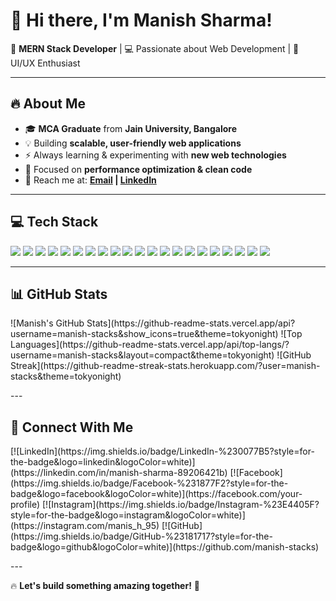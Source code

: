 # 👋 Hi there, I'm Manish Sharma!  

🚀 **MERN Stack Developer** | 💻 Passionate about Web Development | 🎨 UI/UX Enthusiast  

---
## 🔥 About Me  
- 🎓 **MCA Graduate** from **Jain University, Bangalore**  
- 💡 Building **scalable, user-friendly web applications**  
- ⚡ Always learning & experimenting with **new web technologies**  
- 🎯 Focused on **performance optimization & clean code**  
- 📩 Reach me at: **[Email](mailto:mks957678@example.com) | [LinkedIn](https://linkedin.com/in/manish-sharma-89206421b)**  

---

## 💻 Tech Stack  

<p>
      <img src="https://img.shields.io/badge/HTML5-%23E34F26?style=for-the-badge&logo=html5&logoColor=white">
      <img src="https://img.shields.io/badge/CSS3-%231572B6?style=for-the-badge&logo=css3&logoColor=white">
      <img src="https://img.shields.io/badge/JavaScript-%23F7DF1E?style=for-the-badge&logo=javascript&logoColor=black">
      <img src="https://img.shields.io/badge/React-%2361DAFB?style=for-the-badge&logo=react&logoColor=black">
      <img src="https://img.shields.io/badge/Redux-%23764ABC?style=for-the-badge&logo=redux&logoColor=white">
      <img src="https://img.shields.io/badge/Bootstrap-%23563D7C?style=for-the-badge&logo=bootstrap&logoColor=white">
      <img src="https://img.shields.io/badge/TailwindCSS-%2338B2AC?style=for-the-badge&logo=tailwind-css&logoColor=white">
      <img src="https://img.shields.io/badge/Vite-%23646CFF?style=for-the-badge&logo=vite&logoColor=white">
      <img src="https://img.shields.io/badge/Next.js-%23000000?style=for-the-badge&logo=next.js&logoColor=white">
      <img src="https://img.shields.io/badge/Node.js-%23339933?style=for-the-badge&logo=node.js&logoColor=white">
      <img src="https://img.shields.io/badge/Express.js-%23404040?style=for-the-badge&logo=express&logoColor=white">
      <img src="https://img.shields.io/badge/MongoDB-%2347A248?style=for-the-badge&logo=mongodb&logoColor=white">
      <img src="https://img.shields.io/badge/MySQL-%234479A1?style=for-the-badge&logo=mysql&logoColor=white">
      <img src="https://img.shields.io/badge/Laravel-%23FF2D20?style=for-the-badge&logo=laravel&logoColor=white">
      <img src="https://img.shields.io/badge/CodeIgniter-%23EE4323?style=for-the-badge&logo=codeigniter&logoColor=white">
      <img src="https://img.shields.io/badge/PHP-%23777BB4?style=for-the-badge&logo=php&logoColor=white">
      <img src="https://img.shields.io/badge/NestJS-%23E0234E?style=for-the-badge&logo=nestjs&logoColor=white">
      <img src="https://img.shields.io/badge/GitHub-%23181717?style=for-the-badge&logo=github&logoColor=white">
      <img src="https://img.shields.io/badge/GitHub_Pages-%23181717?style=for-the-badge&logo=github&logoColor=white">
      <img src="https://img.shields.io/badge/Render-%23000000?style=for-the-badge&logo=render&logoColor=white">
      <img src="https://img.shields.io/badge/Vercel-%23000000?style=for-the-badge&logo=vercel&logoColor=white">
    </p>

---

## 📊 GitHub Stats  
<p>
![Manish's GitHub Stats](https://github-readme-stats.vercel.app/api?username=manish-stacks&show_icons=true&theme=tokyonight)  
![Top Languages](https://github-readme-stats.vercel.app/api/top-langs/?username=manish-stacks&layout=compact&theme=tokyonight)  
![GitHub Streak](https://github-readme-streak-stats.herokuapp.com/?user=manish-stacks&theme=tokyonight)  
</p>
---

## 📡 Connect With Me  
<p>
[![LinkedIn](https://img.shields.io/badge/LinkedIn-%230077B5?style=for-the-badge&logo=linkedin&logoColor=white)](https://linkedin.com/in/manish-sharma-89206421b)  
[![Facebook](https://img.shields.io/badge/Facebook-%231877F2?style=for-the-badge&logo=facebook&logoColor=white)](https://facebook.com/your-profile)  
[![Instagram](https://img.shields.io/badge/Instagram-%23E4405F?style=for-the-badge&logo=instagram&logoColor=white)](https://instagram.com/manis_h_95)  
[![GitHub](https://img.shields.io/badge/GitHub-%23181717?style=for-the-badge&logo=github&logoColor=white)](https://github.com/manish-stacks)  
</p>
---

🔥 **Let's build something amazing together!** 🚀  
